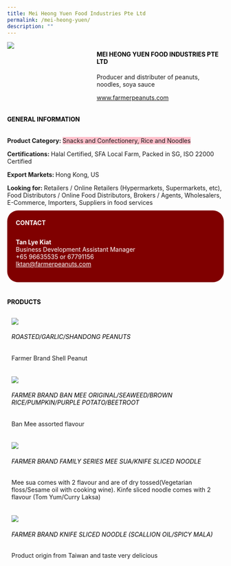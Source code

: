 ```yaml
--- 
title: Mei Heong Yuen Food Industries Pte Ltd 
permalink: /mei-heong-yuen/ 
description: ""
--- 
```

<div class="flex-paragraph"> 
<p style="text-transform: uppercase">
</p>
</div> 
<div class="flex-container" style="display: flex; flex-wrap: wrap;"> 
<div class="card sgds" style="flex: 1 1 40%; display: block;">
<img src="https://drive.google.com/uc?id=1w6GVtTm2TiM8_9te33krQ2z37quIRDER&amp;export=download">
</div> 
<div class="card-sgds" style="flex: 1 1 58%; display: block; margin-left: 3px"> 
<h4 style="text-transform: uppercase; color: black;">
<b>Mei Heong Yuen Food Industries Pte Ltd
</b>
</h4> 
<p>Producer and distributer of peanuts, noodles, soya sauce
</p> 
<p>
<a href="https://www.farmerpeanuts.com/" target="_blank">www.farmerpeanuts.com
</a>
</p> 
</div> 
</div> 
<h4 style="text-transform: uppercase; color: black;">
<b>General Information
</b>
</h4> 
<div class="flex-container" style="display: flex; flex-wrap: wrap;"> 
<div class="card sgds" style="flex: 1 1 65%; display: block; align-self: stretch"> 
<div class="flex-paragraph"> 
<p>
<b>Product Category: 
</b>
<span style="background-color: pink; border-radius: 10 px;">Snacks and Confectionery, Rice and Noodles
</span>
</p> 
<p>
<b>Certifications: 
</b>Halal Certified, SFA Local Farm, Packed in SG, ISO 22000 Certified
</p> 
<p>
<b>Export Markets: 
</b>Hong Kong, US
</p> 
<p style="margin-bottom: 10px;">
<b>Looking for: 
</b>Retailers / Online Retailers (Hypermarkets, Supermarkets, etc), Food Distributors / Online Food Distributors, Brokers / Agents, Wholesalers, E-Commerce, Importers, Suppliers in food services
</p> 
</div> 
</div> 
<div class="card sgds" style="flex: 1 1 35%; padding: 10px; display: block; background-color: maroon; border-radius: 25px; align-self: center;"> 
<h4 style="color: white; margin-top: 10px; margin-left: 10px;">CONTACT
</h4> 
<div class="flex-paragraph"> 
<p style="padding: 10px; color: white;">
<b>Tan Lye Kiat
</b>
<br>Business Development Assistant Manager
<br>+65 96635535 or 67791156
<br>
<a href="mailto:lktan@farmerpeanuts.com" style="color: white;">lktan@farmerpeanuts.com
</a>
</p> 
</div> 
</div> 
</div> 
<br> 
<h4 style="text-transform: uppercase; color: black;">
<b>products
</b>
</h4> 
<div style="display: flex; flex-wrap: wrap;"> 
<div class="card sgds" style="flex: 1 1 47%; margin: 10px; display: block;"> 
<div class="flex-image" style="display: block;">
<img src="https://drive.google.com/uc?id=1fb9ko4tX0V7TblZxOo2cJ8ko7HZvAnwV&export=download">
</div> 
<div class="flex-paragraph"> 
<h6 style="text-transform: uppercase; color: black;">Roasted/Garlic/Shandong Peanuts
</h6> 
<p>Farmer Brand Shell Peanut
</p>
</div> 
</div> 
<div class="card sgds" style="flex: 1 1 47%; margin: 10px; display: block;"> 
<div class="flex-image" style="display: block;">
<img src="https://drive.google.com/uc?id=183SCFpINMaejYR6jsPM6D0JB_8fEKpdb&export=download">
</div> 
<div class="flex-paragraph"> 
<h6 style="text-transform: uppercase; color: black;"> Farmer Brand Ban Mee Original/Seaweed/Brown rice/pumpkin/purple potato/Beetroot
</h6> 
<p>Ban Mee assorted flavour 
</p>
</div> 
</div> 
<div class="card sgds" style="flex: 1 1 47%; margin: 10px; display: block;"> 
<div class="flex-image" style="display: block;">
<img src="https://drive.google.com/uc?id=1zLMSleWaAfx6nYelU73bIJD10rcD8daR&export=download">
</div> 
<div class="flex-paragraph"> 
<h6 style="text-transform: uppercase; color: black;">Farmer Brand Family series Mee Sua/Knife Sliced noodle
</h6> 
<p>Mee sua comes with 2 flavour and are of dry tossed(Vegetarian floss/Sesame oil with cooking wine). Kinfe sliced noodle comes with 2 flavour (Tom Yum/Curry Laksa) 
</p>
</div> 
</div> 
<div class="card sgds" style="flex: 1 1 47%; margin: 10px; display: block;"> 
<div class="flex-image" style="display: block;">
<img src="https://drive.google.com/uc?id=1FzhEmUOVWxpAKeoTtYfH6RQASZ81cvg_&export=download">
</div> 
<div class="flex-paragraph"> 
<h6 style="text-transform: uppercase; color: black;">Farmer Brand Knife Sliced Noodle (Scallion oil/Spicy Mala)
</h6> 
<p>Product origin from Taiwan and taste very delicious
</p>
</div> 
</div> 
</div>